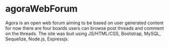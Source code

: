 # agoraWebForum

Agora is an open web forum aiming to be based on user generated content for now there are four boards users can browse post threads and comment on the threads. The site was buit using JS/HTML/CSS, Bootstrap, MySQL, Sequelize, Node.js, Expressjs. 
